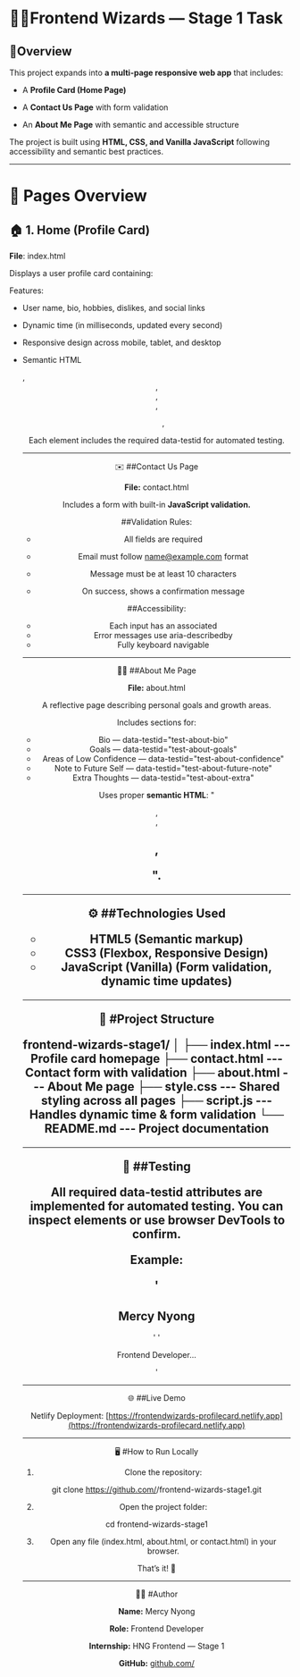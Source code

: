 # 🧙‍♀️Frontend Wizards — Stage 1 Task

## 🚀Overview

This project expands into **a multi-page responsive web app** that includes:

* A **Profile Card (Home Page)**

* A **Contact Us Page** with form validation

* An **About Me Page** with semantic and accessible structure

The project is built using **HTML, CSS, and Vanilla JavaScript** following accessibility and semantic best practices.

---------------------------------------------------------------------------------------------------

# 🧩 Pages Overview

## 🏠 1. Home (Profile Card)

**File**: index.html

Displays a user profile card containing:

Features:

* User name, bio, hobbies, dislikes, and social links

* Dynamic time (in milliseconds, updated every second)

* Responsive design across mobile, tablet, and desktop

* Semantic HTML <article>, <header>, <section>, <nav>, <ul>, <figure>

Each element includes the required data-testid for automated testing.

---------------------------------------------------------------------------------------------------

✉️ ##Contact Us Page

**File:** contact.html

Includes a form with built-in **JavaScript validation.**

##Validation Rules:

* All fields are required

* Email must follow name@example.com format

* Message must be at least 10 characters

* On success, shows a confirmation message

##Accessibility:

* Each input has an associated <label for="...">
* Error messages use aria-describedby
* Fully keyboard navigable

---------------------------------------------------------------------------------------------------

👩‍💻 ##About Me Page

**File:** about.html

A reflective page describing personal goals and growth areas.

Includes sections for:

* Bio — data-testid="test-about-bio"
* Goals — data-testid="test-about-goals"
* Areas of Low Confidence — data-testid="test-about-confidence"
* Note to Future Self — data-testid="test-about-future-note"
* Extra Thoughts — data-testid="test-about-extra"

Uses proper **semantic HTML**: "<main>, <section>, <h2>, <p>".

---------------------------------------------------------------------------------------------------

⚙️ ##Technologies Used

* HTML5 (Semantic markup)
* CSS3 (Flexbox, Responsive Design)
* JavaScript (Vanilla) (Form validation, dynamic time updates)

---------------------------------------------------------------------------------------------------

📁 #Project Structure

frontend-wizards-stage1/
│
├── index.html    ---      Profile card homepage
├── contact.html    ---    Contact form with validation
├── about.html      ---    About Me page
├── style.css      ---     Shared styling across all pages
├── script.js      ---     Handles dynamic time & form validation
└── README.md     ---      Project documentation

---------------------------------------------------------------------------------------------------

🧪 ##Testing

All required data-testid attributes are implemented for automated testing.
You can inspect elements or use browser DevTools to confirm.

Example:

'<h2 data-testid="test-user-name">Mercy Nyong</h2>'
'<p data-testid="test-user-bio">Frontend Developer...</p>'

---------------------------------------------------------------------------------------------------

🌐 ##Live Demo

Netlify Deployment: [https://frontendwizards-profilecard.netlify.app](https://frontendwizards-profilecard.netlify.app)

---------------------------------------------------------------------------------------------------

🖥️ #How to Run Locally
1. Clone the repository:

git clone https://github.com/<your-username>/frontend-wizards-stage1.git

2. Open the project folder:

cd frontend-wizards-stage1

3. Open any file (index.html, about.html, or contact.html) in your browser.

That’s it! 🎉

---------------------------------------------------------------------------------------------------

🧑‍🎓 #Author

**Name:** Mercy Nyong

**Role:** Frontend Developer

**Internship:** HNG Frontend — Stage 1

**GitHub:** [github.com/<your-username>](github.com/<your-username)

